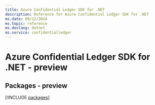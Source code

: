 ```yaml
---
title: Azure Confidential Ledger SDK for .NET
description: Reference for Azure Confidential Ledger SDK for .NET
ms.date: 09/12/2024
ms.topic: reference
ms.devlang: dotnet
ms.service: confidentialledger
---
```

# Azure Confidential Ledger SDK for .NET - preview
## Packages - preview
[!INCLUDE [packages](confidential-ledger-index.md)]